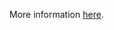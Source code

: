 More information [here](https://docs.paloaltonetworks.com/content/techdocs/en_US/prisma/prisma-cloud/prisma-cloud-code-security-policy-reference/kubernetes-policies/kubernetes-policy-index/rolebinding-should-not-allow-privilege-escalation-to-a-serviceaccount-or-node-on-other-rolebinding.html).
